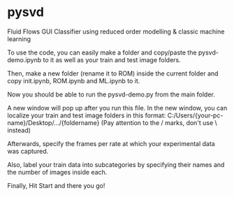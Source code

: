 # pysvd
Fluid Flows GUI Classifier using reduced order modelling &amp; classic machine learning


To use the code, you can easily make a folder and copy/paste the pysvd-demo.ipynb to it as well as your train and test image folders.



Then, make a new folder (rename it to ROM) inside the current folder and copy init.ipynb, ROM.ipynb and ML.ipynb to it. 



Now you should be able to run the pysvd-demo.py from the main folder. 



A new window will pop up after you run this file. In the new window, you can localize your train and test image folders in this format:
C:/Users/{your-pc-name}/Desktop/.../{foldername} (Pay attention to the / marks, don't use \ instead)



Afterwards, specify the frames per rate at which your experimental data was captured.



Also, label your train data into subcategories by specifying their names and the number of images inside each. 



Finally, Hit Start and there you go!


